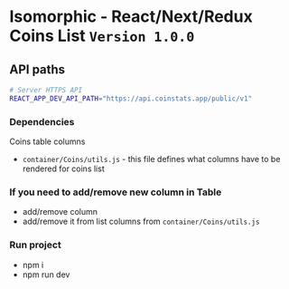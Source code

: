 # Isomorphic - React/Next/Redux Coins List  `Version 1.0.0`

## API paths
``` sh
# Server HTTPS API
REACT_APP_DEV_API_PATH="https://api.coinstats.app/public/v1"
```
### Dependencies
Coins table columns
  - `container/Coins/utils.js` - this file defines what columns have to be rendered for coins list

### If you need to add/remove new column in Table
  - add/remove column
  - add/remove it from list columns from `container/Coins/utils.js`
  
### Run project
  - npm i
  - npm run dev

